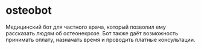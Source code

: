 # osteobot
Медицинский бот для частного врача, который позволил ему рассказать людям об остеонекрозе.
Бот также даёт возможность принимать оплату, назначать время и проводить платные консультации.
